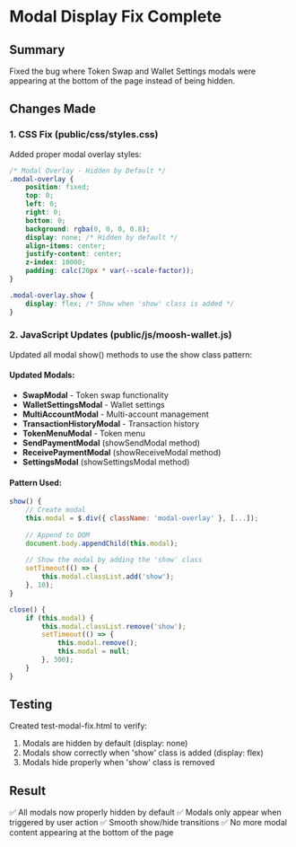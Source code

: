 # Modal Display Fix Complete

## Summary
Fixed the bug where Token Swap and Wallet Settings modals were appearing at the bottom of the page instead of being hidden.

## Changes Made

### 1. CSS Fix (public/css/styles.css)
Added proper modal overlay styles:
```css
/* Modal Overlay - Hidden by Default */
.modal-overlay {
    position: fixed;
    top: 0;
    left: 0;
    right: 0;
    bottom: 0;
    background: rgba(0, 0, 0, 0.8);
    display: none; /* Hidden by default */
    align-items: center;
    justify-content: center;
    z-index: 10000;
    padding: calc(20px * var(--scale-factor));
}

.modal-overlay.show {
    display: flex; /* Show when 'show' class is added */
}
```

### 2. JavaScript Updates (public/js/moosh-wallet.js)
Updated all modal show() methods to use the show class pattern:

#### Updated Modals:
- **SwapModal** - Token swap functionality
- **WalletSettingsModal** - Wallet settings
- **MultiAccountModal** - Multi-account management
- **TransactionHistoryModal** - Transaction history
- **TokenMenuModal** - Token menu
- **SendPaymentModal** (showSendModal method)
- **ReceivePaymentModal** (showReceiveModal method)
- **SettingsModal** (showSettingsModal method)

#### Pattern Used:
```javascript
show() {
    // Create modal
    this.modal = $.div({ className: 'modal-overlay' }, [...]);
    
    // Append to DOM
    document.body.appendChild(this.modal);
    
    // Show the modal by adding the 'show' class
    setTimeout(() => {
        this.modal.classList.add('show');
    }, 10);
}

close() {
    if (this.modal) {
        this.modal.classList.remove('show');
        setTimeout(() => {
            this.modal.remove();
            this.modal = null;
        }, 300);
    }
}
```

## Testing
Created test-modal-fix.html to verify:
1. Modals are hidden by default (display: none)
2. Modals show correctly when 'show' class is added (display: flex)
3. Modals hide properly when 'show' class is removed

## Result
✅ All modals now properly hidden by default
✅ Modals only appear when triggered by user action
✅ Smooth show/hide transitions
✅ No more modal content appearing at the bottom of the page